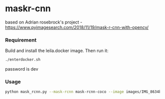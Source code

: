 # maskr-cnn
based on Adrian rosebrock's project - https://www.pyimagesearch.com/2018/11/19/mask-r-cnn-with-opencv/

### Requirement

Build and install the leila.docker image. Then run it:

```bash
./enterdocker.sh
```
password is dev

### Usage
```bash
python mask_rcnn.py --mask-rcnn mask-rcnn-coco --image images/IMG_8634b.JPG
```
